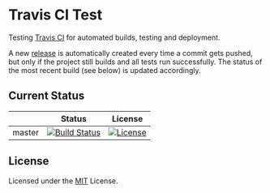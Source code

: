 # Travis CI Test

Testing [Travis CI](https://travis-ci.org/) for automated builds, testing and deployment.

A new [release](https://github.com/DenchiSoft/TravisTest2/releases) is automatically created every time a commit gets pushed, but only if the project still builds and all tests run successfully. The status of the most recent build (see below) is updated accordingly.

## Current Status

|              | Status                                    | License                |
|--------------|-------------------------------------------|------------------------|
| master       |  [![Build Status][1]][2]                  | [![License][3]][4]     |

[1]: https://travis-ci.org/DenchiSoft/TravisTest2.svg?branch=master
[2]: https://travis-ci.org/DenchiSoft/TravisTest2
[3]: https://img.shields.io/github/license/DenchiSoft/TravisTest2.svg
[4]: https://github.com/DenchiSoft/TravisTest2/blob/master/LICENSE

## License

Licensed under the [MIT](https://github.com/DenchiSoft/TravisTest2/blob/master/LICENSE) License.

